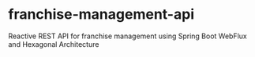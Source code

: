 # franchise-management-api
Reactive REST API for franchise management using Spring Boot WebFlux and Hexagonal Architecture
